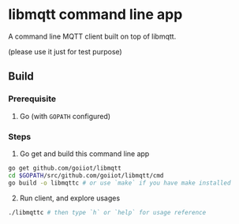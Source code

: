 # libmqtt command line app

A command line MQTT client built on top of libmqtt.

(please use it just for test purpose)

## Build

### Prerequisite

1. Go (with `GOPATH` configured)

### Steps

1. Go get and build this command line app

```bash
go get github.com/goiiot/libmqtt
cd $GOPATH/src/github.com/goiiot/libmqtt/cmd
go build -o libmqttc # or use `make` if you have make installed
```

2. Run client, and explore usages

```bash
./libmqttc # then type `h` or `help` for usage reference
```
